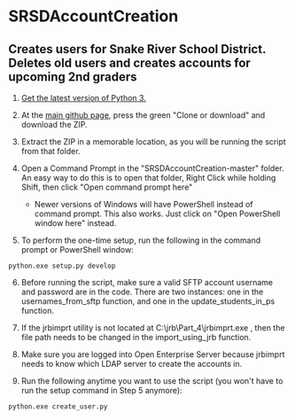 # SRSDAccountCreation
Creates users for Snake River School District. Deletes old users and creates accounts for upcoming 2nd graders
---------------------------------------------------------------------------------------------------------------

1. [Get the latest version of Python 3.](https://www.python.org/downloads)
2. At the [main github page](https://github.com/benemortasia/SRSDAccountCreation), press the green "Clone or download" and download the ZIP.

3. Extract the ZIP in a memorable location, as you will be running the script from that folder.

4. Open a Command Prompt in the "SRSDAccountCreation-master" folder. An easy way to do this is to open that folder, Right Click while holding Shift, then click "Open command prompt here"
     * Newer versions of Windows will have PowerShell instead of command prompt. This also works. Just click on "Open PowerShell window here" instead.
     
5. To perform the one-time setup, run the following in the command prompt or PowerShell window:

  `python.exe setup.py develop`
  
6. Before running the script, make sure a valid SFTP account username and password are in the code. There are two instances: one in the usernames_from_sftp function, and one in the update_students_in_ps function.

7. If the jrbimprt utility is not located at C:\jrb\Part_4\jrbimprt.exe , then the file path needs to be changed in the import_using_jrb function.

8. Make sure you are logged into Open Enterprise Server because jrbimprt needs to know which LDAP server to create the accounts in.

9. Run the following anytime you want to use the script (you won't have to run the setup command in Step 5 anymore):

  `python.exe create_user.py`
